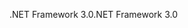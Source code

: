 <span data-ttu-id="41b14-101">.NET Framework 3.0</span><span class="sxs-lookup"><span data-stu-id="41b14-101">.NET Framework 3.0</span></span>
